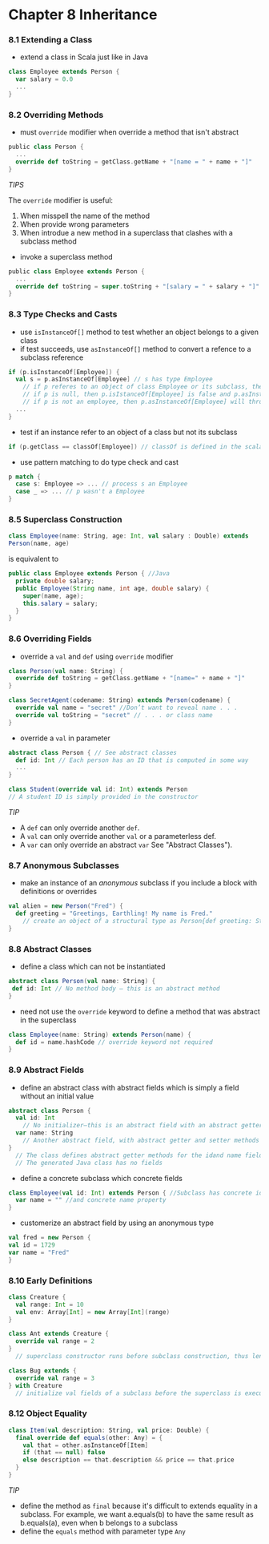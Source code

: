 Chapter 8 Inheritance
=====================

### 8.1 Extending a Class

* extend a class in Scala just like in Java

```scala
class Employee extends Person {
  var salary = 0.0
  ...
}
```

### 8.2 Overriding Methods

* must `override` modifier when override a method that isn't abstract

```scala
public class Person {
  ...
  override def toString = getClass.getName + "[name = " + name + "]"
}
```

_TIPS_

The `override` modifier is useful:

1. When misspell the name of the method
2. When provide wrong parameters
3. When introdue a new method in a superclass that clashes with a subclass method

* invoke a superclass method

```scala
public class Employee extends Person {
  ...
  override def toString = super.toString + "[salary = " + salary + "]"
}
```

### 8.3 Type Checks and Casts

* use `isInstanceOf[]` method to test whether an object belongs to a given class
* if test succeeds, use `asInstanceOf[]` method to convert a refence to a subclass reference

```scala
if (p.isInstanceOf[Employee]) {
  val s = p.asInstanceOf[Employee] // s has type Employee
    // if p referes to an object of class Employee or its subclass, then p.isInstanceOf[Employee] test succeeds
	// if p is null, then p.isIstanceOf[Employee] is false and p.asInstanceOf[Employee] returns null
	// if p is not an employee, then p.asInstanceOf[Employee] will throw an exception
  ...
}
```

* test if an instance refer to an object of a class but not its subclass

```scala
if (p.getClass == classOf[Employee]) // classOf is defined in the scala.Predef object
```

* use pattern matching to do type check and cast

```scala
p match {
  case s: Employee => ... // process s an Employee
  case _ => ... // p wasn't a Employee
}
```

### 8.5 Superclass Construction

```scala
class Employee(name: String, age: Int, val salary : Double) extends
Person(name, age)
```

is equivalent to

```java
public class Employee extends Person { //Java
  private double salary;
  public Employee(String name, int age, double salary) {
    super(name, age);
    this.salary = salary;
  }
}
```

### 8.6 Overriding Fields

* override a `val` and `def` using `override` modifier

```scala
class Person(val name: String) {
  override def toString = getClass.getName + "[name=" + name + "]"
}

class SecretAgent(codename: String) extends Person(codename) {
  override val name = "secret" //Don’t want to reveal name . . . 
  override val toString = "secret" // . . . or class name
}
```

* override a `val` in parameter

```scala
abstract class Person { // See abstract classes
  def id: Int // Each person has an ID that is computed in some way
  ...
}

class Student(override val id: Int) extends Person
// A student ID is simply provided in the constructor
```

_TIP_

* A `def` can only override another `def`.
* A `val` can only override another `val` or a parameterless def.
* A `var` can only override an abstract `var` See "Abstract Classes").

### 8.7 Anonymous Subclasses

* make an instance of an _anonymous_ subclass if you include a block
with definitions or overrides

```scala
val alien = new Person("Fred") {
  def greeting = "Greetings, Earthling! My name is Fred."
    // create an object of a structural type as Person{def greeting: String}
}
```

### 8.8 Abstract Classes

* define a class which can not be instantiated

```scala
abstract class Person(val name: String) {
 def id: Int // No method body — this is an abstract method
}
```

* need not use the `override` keyword to define a method
that was abstract in the superclass

```scala
class Employee(name: String) extends Person(name) {
  def id = name.hashCode // override keyword not required
}
```

### 8.9 Abstract Fields

* define an abstract class with abstract fields which is simply a field without an initial value

```scala
abstract class Person {
  val id: Int 
    // No initializer—this is an abstract field with an abstract getter method
  var name: String 
    // Another abstract field, with abstract getter and setter methods
}
  // The class defines abstract getter methods for the idand name fields, and an abstract setter for the namefield.
  // The generated Java class has no fields
```

* define a concrete subclass which concrete fields  

```scala
class Employee(val id: Int) extends Person { //Subclass has concrete id property
  var name = "" //and concrete name property
}
```

* customerize an abstract field by using an anonymous type

```scala
val fred = new Person {
val id = 1729
var name = "Fred"
}
```

### 8.10 Early Definitions

```scala
class Creature {
  val range: Int = 10
  val env: Array[Int] = new Array[Int](range)
}

class Ant extends Creature {
  override val range = 2
}
  // superclass constructor runs before subclass construction, thus length of env is set to range = 10 but not 2

class Bug extends {
  override val range = 3
} with Creature
  // initialize val fields of a subclass before the superclass is executed
```

### 8.12 Object Equality

```scala
class Item(val description: String, val price: Double) {
  final override def equals(other: Any) = {
    val that = other.asInstanceOf[Item]
    if (that == null) false 
    else description == that.description && price == that.price
  }
}
```

_TIP_

* define the method as `final` because it's difficult to extends equality in a subclass. For example, we want a.equals(b) to have the same result as b.equals(a), even when b belongs to a subclass
* define the `equals` method with parameter type `Any`
